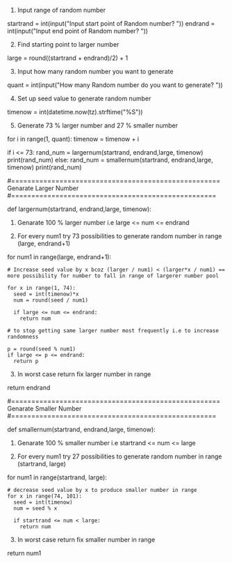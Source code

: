 1. Input range of random number

startrand = int(input("Input start point of Random number? "))
endrand = int(input("Input end point of Random number? "))

2. Find starting point to larger number

large = round((startrand + endrand)/2) + 1

3. Input how many random number you want to generate

quant = int(input("How many Random number do you want to generate? "))

4. Set up seed value to generate random number

timenow =  int(datetime.now(tz).strftime("%S"))


5. Generate 73 % larger number and 27 % smaller number

for i in range(1, quant):
  timenow = timenow + i
  
  if i <= 73:
    rand_num = largernum(startrand, endrand,large, timenow)
    print(rand_num)
  else:
    rand_num = smallernum(startrand, endrand,large, timenow)
    print(rand_num)






#====================================================
Genarate Larger Number
#===================================================

def largernum(startrand, endrand,large, timenow):

1. Genarate 100 % larger number i.e  large <= num <= endrand

2. For every num1 try 73 possibilities to generate random number in range (large, endrand+1)
    
for num1 in range(large, endrand+1):
    
    # Increase seed value by x bcoz (larger / num1) < (larger*x / num1) == more possibility for number to fall in range of largerer number pool

    for x in range(1, 74):
      seed = int(timenow)*x
      num = round(seed / num1)
      
      if large <= num <= endrand:
        return num
    
    # to stop getting same larger number most frequently i.e to increase randomness

    p = round(seed % num1)
    if large <= p <= endrand:
      return p

3. In worst case return fix larger number in range
    
return endrand



#====================================================
Genarate Smaller Number
#===================================================

def smallernum(startrand, endrand,large, timenow):

1. Genarate 100 % smaller number i.e  startrand <= num <= large

2. For every num1 try 27 possibilities to generate random number in range (startrand, large)
    
for num1 in range(startrand, large):
    
    # decrease seed value by x to produce smaller number in range
    for x in range(74, 101):
      seed = int(timenow)
      num = seed % x
      
      if startrand <= num < large:
        return num
        
   
3. In worst case return fix smaller number in range

return num1
